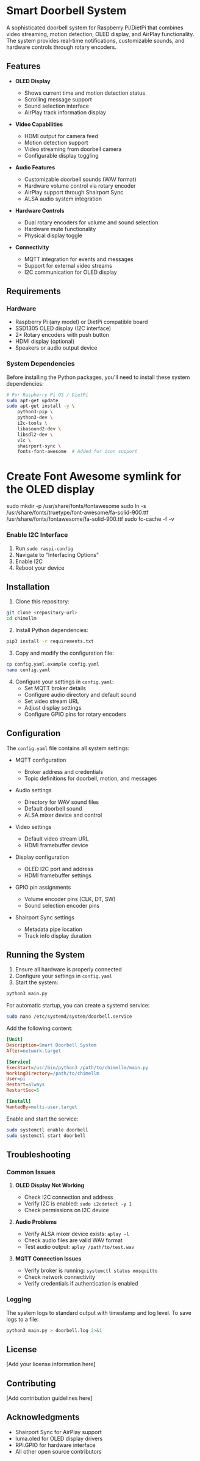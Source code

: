# Smart Doorbell System

A sophisticated doorbell system for Raspberry Pi/DietPi that combines video streaming, motion detection, OLED display, and AirPlay functionality. The system provides real-time notifications, customizable sounds, and hardware controls through rotary encoders.

## Features

- **OLED Display**
  - Shows current time and motion detection status
  - Scrolling message support
  - Sound selection interface
  - AirPlay track information display

- **Video Capabilities**
  - HDMI output for camera feed
  - Motion detection support
  - Video streaming from doorbell camera
  - Configurable display toggling

- **Audio Features**
  - Customizable doorbell sounds (WAV format)
  - Hardware volume control via rotary encoder
  - AirPlay support through Shairport Sync
  - ALSA audio system integration

- **Hardware Controls**
  - Dual rotary encoders for volume and sound selection
  - Hardware mute functionality
  - Physical display toggle

- **Connectivity**
  - MQTT integration for events and messages
  - Support for external video streams
  - I2C communication for OLED display

## Requirements

### Hardware
- Raspberry Pi (any model) or DietPi compatible board
- SSD1305 OLED display (I2C interface)
- 2× Rotary encoders with push button
- HDMI display (optional)
- Speakers or audio output device

### System Dependencies
Before installing the Python packages, you'll need to install these system dependencies:

```bash
# For Raspberry Pi OS / DietPi
sudo apt-get update
sudo apt-get install -y \
    python3-pip \
    python3-dev \
    i2c-tools \
    libasound2-dev \
    libsdl2-dev \
    vlc \
    shairport-sync \
    fonts-font-awesome  # Added for icon support
```

# Create Font Awesome symlink for the OLED display
sudo mkdir -p /usr/share/fonts/fontawesome
sudo ln -s /usr/share/fonts/truetype/font-awesome/fa-solid-900.ttf /usr/share/fonts/fontawesome/fa-solid-900.ttf
sudo fc-cache -f -v

### Enable I2C Interface
1. Run `sudo raspi-config`
2. Navigate to "Interfacing Options"
3. Enable I2C
4. Reboot your device

## Installation

1. Clone this repository:
```bash
git clone <repository-url>
cd chimellm
```

2. Install Python dependencies:
```bash
pip3 install -r requirements.txt
```

3. Copy and modify the configuration file:
```bash
cp config.yaml.example config.yaml
nano config.yaml
```

4. Configure your settings in `config.yaml`:
   - Set MQTT broker details
   - Configure audio directory and default sound
   - Set video stream URL
   - Adjust display settings
   - Configure GPIO pins for rotary encoders

## Configuration

The `config.yaml` file contains all system settings:

- MQTT configuration
  - Broker address and credentials
  - Topic definitions for doorbell, motion, and messages

- Audio settings
  - Directory for WAV sound files
  - Default doorbell sound
  - ALSA mixer device and control

- Video settings
  - Default video stream URL
  - HDMI framebuffer device

- Display configuration
  - OLED I2C port and address
  - HDMI framebuffer settings

- GPIO pin assignments
  - Volume encoder pins (CLK, DT, SW)
  - Sound selection encoder pins

- Shairport Sync settings
  - Metadata pipe location
  - Track info display duration

## Running the System

1. Ensure all hardware is properly connected
2. Configure your settings in `config.yaml`
3. Start the system:
```bash
python3 main.py
```

For automatic startup, you can create a systemd service:

```bash
sudo nano /etc/systemd/system/doorbell.service
```

Add the following content:
```ini
[Unit]
Description=Smart Doorbell System
After=network.target

[Service]
ExecStart=/usr/bin/python3 /path/to/chimellm/main.py
WorkingDirectory=/path/to/chimellm
User=pi
Restart=always
RestartSec=5

[Install]
WantedBy=multi-user.target
```

Enable and start the service:
```bash
sudo systemctl enable doorbell
sudo systemctl start doorbell
```

## Troubleshooting

### Common Issues

1. **OLED Display Not Working**
   - Check I2C connection and address
   - Verify I2C is enabled: `sudo i2cdetect -y 1`
   - Check permissions on I2C device

2. **Audio Problems**
   - Verify ALSA mixer device exists: `aplay -l`
   - Check audio files are valid WAV format
   - Test audio output: `aplay /path/to/test.wav`

3. **MQTT Connection Issues**
   - Verify broker is running: `systemctl status mosquitto`
   - Check network connectivity
   - Verify credentials if authentication is enabled

### Logging

The system logs to standard output with timestamp and log level. To save logs to a file:
```bash
python3 main.py > doorbell.log 2>&1
```

## License

[Add your license information here]

## Contributing

[Add contribution guidelines here]

## Acknowledgments

- Shairport Sync for AirPlay support
- luma.oled for OLED display drivers
- RPi.GPIO for hardware interface
- All other open source contributors